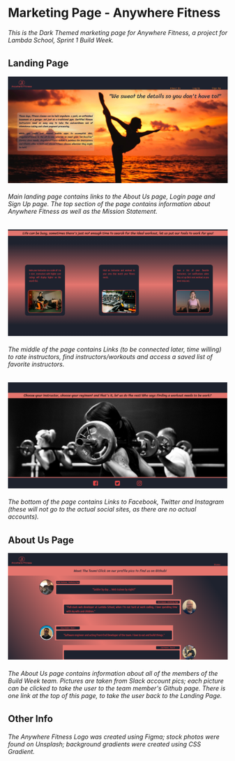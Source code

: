 # Marketing Page - Anywhere Fitness

###### This is the Dark Themed marketing page for Anywhere Fitness, a project for Lambda School, Sprint 1 Build Week.

## Landing Page

<img src="Images/Landing%20Page%201.png" alt="Landing Page 1">

###### Main landing page contains links to the About Us page, Login page and Sign Up page.  The top section of the page contains information about Anywhere Fitness as well as the Mission Statement. 

<img src="Images/Landing%20Page%202.png" alt="Landing Page 2">

###### The middle of the page contains Links (to be connected later, time willing) to rate instructors, find instructors/workouts and access a saved list of favorite instructors.  

<img src="Images/Landing%20Page%203.png" alt="Landing Page 3">

 ###### The bottom of the page contains Links to Facebook, Twitter and Instagram (these will not go to the actual social sites, as there are no actual accounts).

## About Us Page

<img src="Images/About%20Us%20Page.png" alt="About Us Page">

###### The About Us page contains information about all of the members of the Build Week team.  Pictures are taken from Slack account pics; each picture can be clicked to take the user to the team member's Github page.  There is one link at the top of this page, to take the user back to the Landing Page.

## Other Info

###### The Anywhere Fitness Logo was created using Figma; stock photos were found on Unsplash; background gradients were created using CSS Gradient.